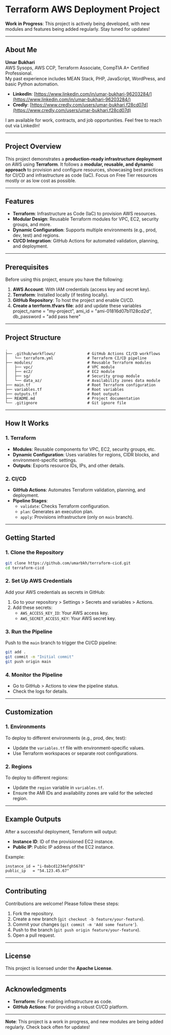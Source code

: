 # Terraform AWS Deployment Project

**Work in Progress**: This project is actively being developed, with new modules and features being added regularly. Stay tuned for updates!

---

## About Me

**Umar Bukhari**  
AWS Sysops, AWS CCP, Terraform Associate, CompTIA A+ Certified Professional.  
My past experience includes MEAN Stack, PHP, JavaScript, WordPress, and basic Python automation.  

- **LinkedIn**: [https://www.linkedin.com/in/umar-bukhari-96203284/](https://www.linkedin.com/in/umar-bukhari-96203284/)  
- **Credly**: [https://www.credly.com/users/umar-bukhari.f28cd07d](https://www.credly.com/users/umar-bukhari.f28cd07d)  

I am available for work, contracts, and job opportunities. Feel free to reach out via LinkedIn!

---

## Project Overview

This project demonstrates a **production-ready infrastructure deployment** on AWS using **Terraform**. It follows a **modular, reusable, and dynamic approach** to provision and configure resources, showcasing best practices for CI/CD and infrastructure as code (IaC). Focus on Free Tier resources mostly or as low cost as possible. 

---

## Features

- **Terraform**: Infrastructure as Code (IaC) to provision AWS resources.
- **Modular Design**: Reusable Terraform modules for VPC, EC2, security groups, and more.
- **Dynamic Configuration**: Supports multiple environments (e.g., prod, dev, test) and regions.
- **CI/CD Integration**: GitHub Actions for automated validation, planning, and deployment.

---

## Prerequisites

Before using this project, ensure you have the following:

1. **AWS Account**: With IAM credentials (access key and secret key).
2. **Terraform**: Installed locally (if testing locally).
3. **GitHub Repository**: To host the project and enable CI/CD.
4. **Create a terrform.tfvars file**: add and update these variables project_name = "my-project", ami_id = "ami-01816d07b1128cd2d", db_password = "add pass here" 

---

## Project Structure

```
.
├── .github/workflows/              # GitHub Actions CI/CD workflows
│   └── terraform.yml               # Terraform CI/CD pipeline
├── modules/                        # Reusable Terraform modules
│   ├── vpc/                        # VPC module
│   ├── ec2/                        # EC2 module
│   ├── sg/                         # Security group module
│   └── data_az/                    # Availability zones data module
├── main.tf                         # Root Terraform configuration
├── variables.tf                    # Root variables
├── outputs.tf                      # Root outputs
├── README.md                       # Project documentation
└── .gitignore                      # Git ignore file
```

---

## How It Works

### 1. **Terraform**
- **Modules**: Reusable components for VPC, EC2, security groups, etc.
- **Dynamic Configuration**: Uses variables for regions, CIDR blocks, and environment-specific settings.
- **Outputs**: Exports resource IDs, IPs, and other details.

### 2. **CI/CD**
- **GitHub Actions**: Automates Terraform validation, planning, and deployment.
- **Pipeline Stages**:
  - `validate`: Checks Terraform configuration.
  - `plan`: Generates an execution plan.
  - `apply`: Provisions infrastructure (only on `main` branch).

---

## Getting Started

### 1. **Clone the Repository**
```bash
git clone https://github.com/umarbkh/terraform-cicd.git
cd terraform-cicd
```

### 2. **Set Up AWS Credentials**
Add your AWS credentials as secrets in GitHub:
1. Go to your repository > Settings > Secrets and variables > Actions.
2. Add these secrets:
   - `AWS_ACCESS_KEY_ID`: Your AWS access key.
   - `AWS_SECRET_ACCESS_KEY`: Your AWS secret key.

### 3. **Run the Pipeline**
Push to the `main` branch to trigger the CI/CD pipeline:
```bash
git add .
git commit -m "Initial commit"
git push origin main
```

### 4. **Monitor the Pipeline**
- Go to GitHub > Actions to view the pipeline status.
- Check the logs for details.

---

## Customization

### 1. **Environments**
To deploy to different environments (e.g., prod, dev, test):
- Update the `variables.tf` file with environment-specific values.
- Use Terraform workspaces or separate root configurations.

### 2. **Regions**
To deploy to different regions:
- Update the `region` variable in `variables.tf`.
- Ensure the AMI IDs and availability zones are valid for the selected region.

---

## Example Outputs

After a successful deployment, Terraform will output:
- **Instance ID**: ID of the provisioned EC2 instance.
- **Public IP**: Public IP address of the EC2 instance.

Example:
```hcl
instance_id = "i-0abcd1234efgh5678"
public_ip   = "54.123.45.67"
```

---

## Contributing

Contributions are welcome! Please follow these steps:
1. Fork the repository.
2. Create a new branch (`git checkout -b feature/your-feature`).
3. Commit your changes (`git commit -m 'Add some feature'`).
4. Push to the branch (`git push origin feature/your-feature`).
5. Open a pull request.

---

## License

This project is licensed under the **Apache License**.

---

## Acknowledgments

- **Terraform**: For enabling infrastructure as code.
- **GitHub Actions**: For providing a robust CI/CD platform.

--- 

**Note**: This project is a work in progress, and new modules are being added regularly. Check back often for updates!